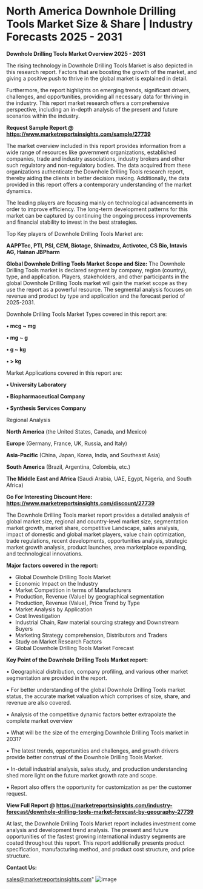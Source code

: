 # North America Downhole Drilling Tools Market Size & Share | Industry Forecasts 2025 - 2031

<Strong> Downhole Drilling Tools Market Overview 2025 - 2031</strong>

The rising technology in Downhole Drilling Tools Market is also depicted in this research report. Factors that are boosting the growth of the market, and giving a positive push to thrive in the global market is explained in detail.

Furthermore, the report highlights on emerging trends, significant drivers, challenges, and opportunities, providing all necessary data for thriving in the industry. This report market research offers a comprehensive perspective, including an in-depth analysis of the present and future scenarios within the industry.

<strong>Request Sample Report @ <a href=https://www.marketreportsinsights.com/sample/27739>https://www.marketreportsinsights.com/sample/27739</a></strong>

The market overview included in this report provides information from a wide range of resources like government organizations, established companies, trade and industry associations, industry brokers and other such regulatory and non-regulatory bodies. The data acquired from these organizations authenticate the Downhole Drilling Tools research report, thereby aiding the clients in better decision making. Additionally, the data provided in this report offers a contemporary understanding of the market dynamics.

The leading players are focusing mainly on technological advancements in order to improve efficiency. The long-term development patterns for this market can be captured by continuing the ongoing process improvements and financial stability to invest in the best strategies.

Top Key players of Downhole Drilling Tools Market are:

<strong>AAPPTec, PTI, PSI, CEM, Biotage, Shimadzu, Activotec, CS Bio, Intavis AG, Hainan JBPharm</strong>

<strong><b>Global Downhole Drilling Tools Market Scope and Size:</b></strong>
The Downhole Drilling Tools market is declared segment by company, region (country), type, and application. Players, stakeholders, and other participants in the global Downhole Drilling Tools market will gain the market scope as they use the report as a powerful resource. The segmental analysis focuses on revenue and product by type and application and the forecast period of 2025-2031.

Downhole Drilling Tools Market Types covered in this report are:

<strong>• mcg ~ mg

• mg ~ g

• g ~ kg

• > kg</strong>

Market Applications covered in this report are:

<strong>• University Laboratory

• Biopharmaceutical Company

• Synthesis Services Company</strong> 

Regional Analysis

<strong>North America</strong> (the United States, Canada, and Mexico)

<strong>Europe</strong> (Germany, France, UK, Russia, and Italy)

<strong>Asia-Pacific</strong> (China, Japan, Korea, India, and Southeast Asia)

<strong>South America</strong> (Brazil, Argentina, Colombia, etc.)

<strong>The Middle East and Africa</strong> (Saudi Arabia, UAE, Egypt, Nigeria, and South Africa)

<strong>Go For Interesting Discount Here: <a href=https://www.marketreportsinsights.com/discount/27739>https://www.marketreportsinsights.com/discount/27739</a></strong>

The Downhole Drilling Tools market report provides a detailed analysis of global market size, regional and country-level market size, segmentation market growth, market share, competitive Landscape, sales analysis, impact of domestic and global market players, value chain optimization, trade regulations, recent developments, opportunities analysis, strategic market growth analysis, product launches, area marketplace expanding, and technological innovations.

<strong><b>Major factors covered in the report:</b></strong>
<ul>
  <li>Global Downhole Drilling Tools Market </li>
  <li>Economic Impact on the Industry</li>
  <li>Market Competition in terms of Manufacturers</li>
  <li>Production, Revenue (Value) by geographical segmentation</li>
  <li>Production, Revenue (Value), Price Trend by Type</li>
  <li>Market Analysis by Application</li>
  <li>Cost Investigation</li>
  <li>Industrial Chain, Raw material sourcing strategy and Downstream Buyers</li>
  <li>Marketing Strategy comprehension, Distributors and Traders</li>
  <li>Study on Market Research Factors</li>
  <li>Global Downhole Drilling Tools Market Forecast</li>
</ul>

<strong><b>Key Point of the Downhole Drilling Tools Market report:</b></strong>

• Geographical distribution, company profiling, and various other market segmentation are provided in the report.

• For better understanding of the global Downhole Drilling Tools market status, the accurate market valuation which comprises of size, share, and revenue are also covered.

• Analysis of the competitive dynamic factors better extrapolate the complete market overview

• What will be the size of the emerging Downhole Drilling Tools market in 2031?

• The latest trends, opportunities and challenges, and growth drivers provide better construal of the Downhole Drilling Tools Market.

• In-detail industrial analysis, sales study, and production understanding shed more light on the future market growth rate and scope.

• Report also offers the opportunity for customization as per the customer request.

<strong><b>View Full Report @ <a href=https://marketreportsinsights.com/industry-forecast/downhole-drilling-tools-market-forecast-by-geography-27739>https://marketreportsinsights.com/industry-forecast/downhole-drilling-tools-market-forecast-by-geography-27739</a></b></strong>


At last, the Downhole Drilling Tools Market report includes investment come analysis and development trend analysis. The present and future opportunities of the fastest growing international industry segments are coated throughout this report. This report additionally presents product specification, manufacturing method, and product cost structure, and price structure.

<strong>Contact Us:</strong>

sales@marketreportsinsights.com"
![image](https://github.com/user-attachments/assets/6c53c0ea-8de5-4c52-b3f1-8d1248e191da)
